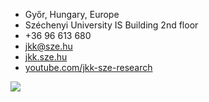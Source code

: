 - Győr, Hungary, Europe
- Széchenyi University IS Building 2nd floor
- +36 96 613 680
- jkk@sze.hu
- [jkk.sze.hu](https://jkk-web.sze.hu/?lang=en)
- [youtube.com/jkk-sze-research](https://www.youtube.com/jkk-sze-research)

![](/img/sze00.svg)